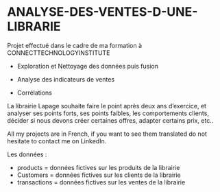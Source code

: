 # ANALYSE-DES-VENTES-D-UNE-LIBRARIE

Projet effectué dans le cadre de ma formation à CONNECTTECHNOLOGYINSTITUTE

   * Exploration et Nettoyage des données puis fusion

   * Analyse des indicateurs de ventes

   * Corrélations

La librairie Lapage souhaite faire le point après deux ans d’exercice, et analyser ses points forts, ses points faibles, les comportements clients, décider si nous devons créer certaines offres, adapter certains prix, etc..

All my projects are in French, if you want to see them translated do not hesitate to contact me on LinkedIn.

Les données :

 * products = données fictives sur les produits de la librairie
 * Customers = données fictives sur les clients de la librairie
 * transactions = données fictives sur les ventes de la librairie
